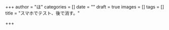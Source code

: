 +++
author = "ほ"
categories = []
date = ""
draft = true
images = []
tags = []
title = "スマホでテスト、後で消す。"

+++
